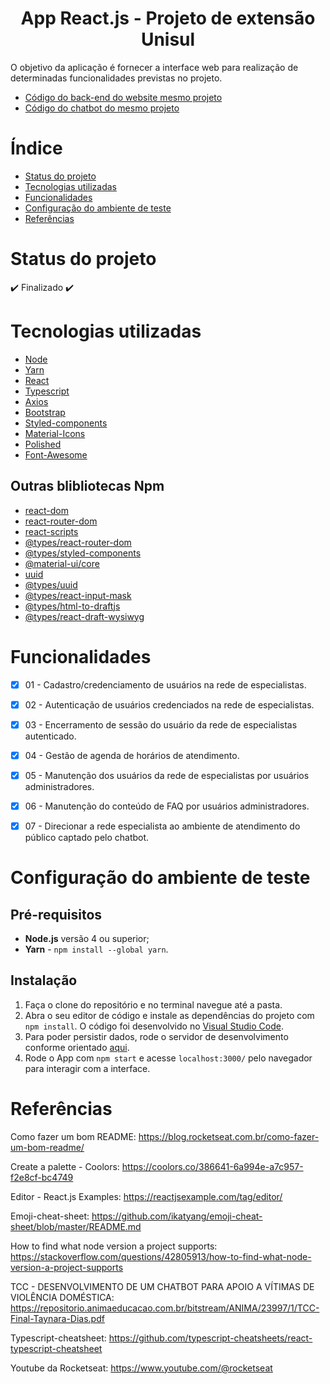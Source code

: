 <h1 align="center"> App React.js - Projeto de extensão Unisul</h1>

<p>O objetivo da aplicação é fornecer a interface web para realização de determinadas funcionalidades previstas no projeto.</p>

* [Código do back-end do website mesmo projeto](https://github.com/TayDias/AppVulSocial_backend-Typescript-NodeJS)
* [Código do chatbot do mesmo projeto](https://github.com/TayDias/Chatbot-Grace---BLiP-Chat)


# Índice

* [Status do projeto](#Status-do-projeto)
* [Tecnologias utilizadas](#Tecnologias-utilizadas)
* [Funcionalidades](#Funcionalidades)
* [Configuração do ambiente de teste](#Configuração-do-ambiente-de-teste)
* [Referências](#Referências)


# Status do projeto

:heavy_check_mark: Finalizado :heavy_check_mark:


# Tecnologias utilizadas

- [Node](https://nodejs.org/en/download/)
- [Yarn](https://classic.yarnpkg.com/lang/en/docs/install/#windows-stable)
- [React](https://pt-br.reactjs.org/docs/create-a-new-react-app.html#create-react-app)
- [Typescript](https://www.typescriptlang.org)
- [Axios](https://axios-http.com/ptbr/docs/intro)
- [Bootstrap](https://getbootstrap.com)
- [Styled-components](https://styled-components.com)
- [Material-Icons](https://mui.com/material-ui/material-icons/)
- [Polished](https://polished.js.org)
- [Font-Awesome](https://fontawesome.com/v5/docs/web/use-with/react)

## Outras blibliotecas Npm

- [react-dom](https://www.npmjs.com/package/react-dom)
- [react-router-dom](https://www.npmjs.com/package/react-router-dom)
- [react-scripts](https://www.npmjs.com/package/react-scripts)
- [@types/react-router-dom](https://www.npmjs.com/package/@types/react-router-dom)
- [@types/styled-components](https://www.npmjs.com/package/@types/styled-components)
- [@material-ui/core](https://www.npmjs.com/package/@material-ui/core)
- [uuid](https://www.npmjs.com/package/uuid)
- [@types/uuid](https://www.npmjs.com/package/@types/uuid)
- [@types/react-input-mask](https://www.npmjs.com/package/@types/react-input-mask)
- [@types/html-to-draftjs](https://www.npmjs.com/package/@types/html-to-draftjs)
- [@types/react-draft-wysiwyg](https://www.npmjs.com/package/@types/react-draft-wysiwyg)


# Funcionalidades

- [X] 01 - Cadastro/credenciamento de usuários na rede de especialistas.
- [X] 02 - Autenticação de usuários credenciados na rede de especialistas.
- [X] 03 - Encerramento de sessão do usuário da rede de especialistas autenticado.
- [X] 04 - Gestão de agenda de horários de atendimento.
- [X] 05 - Manutenção dos usuários da rede de especialistas por usuários administradores.
- [X] 06 - Manutenção do conteúdo de FAQ por usuários administradores.
- [X] 07 - Direcionar a rede especialista ao ambiente de atendimento do público captado pelo chatbot.


# Configuração do ambiente de teste

## Pré-requisitos

- **Node.js** versão 4 ou superior;
- **Yarn** - `npm install --global yarn`.

## Instalação

1. Faça o clone do repositório e no terminal navegue até a pasta.
2. Abra o seu editor de código e instale as dependências do projeto com `npm install`. O código foi desenvolvido no [Visual Studio Code](https://code.visualstudio.com).
3. Para poder persistir dados, rode o servidor de desenvolvimento conforme orientado [aqui](https://github.com/TayDias/AppVulSocial_backend-Node-Typescript).
4. Rode o App com `npm start` e acesse `localhost:3000/` pelo navegador para interagir com a interface.


# Referências

Como fazer um bom README: 
https://blog.rocketseat.com.br/como-fazer-um-bom-readme/

Create a palette - Coolors:
https://coolors.co/386641-6a994e-a7c957-f2e8cf-bc4749

Editor - React.js Examples:
https://reactjsexample.com/tag/editor/

Emoji-cheat-sheet:
https://github.com/ikatyang/emoji-cheat-sheet/blob/master/README.md

How to find what node version a project supports:
https://stackoverflow.com/questions/42805913/how-to-find-what-node-version-a-project-supports

TCC - DESENVOLVIMENTO DE UM CHATBOT PARA APOIO A VÍTIMAS DE VIOLÊNCIA DOMÉSTICA:
https://repositorio.animaeducacao.com.br/bitstream/ANIMA/23997/1/TCC-Final-Taynara-Dias.pdf

Typescript-cheatsheet:
https://github.com/typescript-cheatsheets/react-typescript-cheatsheet

Youtube da Rocketseat:
https://www.youtube.com/@rocketseat
